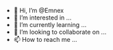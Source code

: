 - 👋 Hi, I’m @Emnex
- 👀 I’m interested in ...
- 🌱 I’m currently learning ...
- 💞️ I’m looking to collaborate on ...
- 📫 How to reach me ...

<!---
Emnex/Emnex is a ✨ special ✨ repository because its `README.md` (this file) appears on your GitHub profile.
You can click the Preview link to take a look at your changes.
--->
